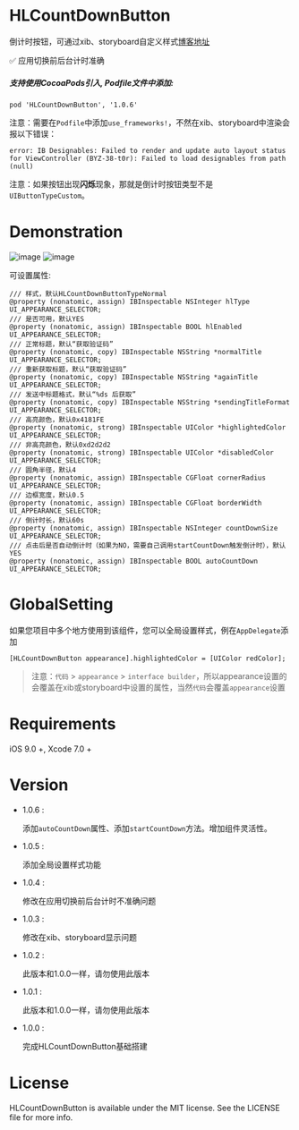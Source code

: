 # HLCountDownButton
倒计时按钮，可通过xib、storyboard自定义样式[博客地址](https://www.jianshu.com/p/ebd3a27389a2)

✅  应用切换前后台计时准确

##### 支持使用CocoaPods引入, Podfile文件中添加:

``` objc
pod 'HLCountDownButton', '1.0.6'
```
注意：需要在`Podfile`中添加`use_frameworks!`，不然在xib、storyboard中渲染会报以下错误：

```shell
error: IB Designables: Failed to render and update auto layout status for ViewController (BYZ-38-t0r): Failed to load designables from path (null)
```
注意：如果按钮出现**闪烁**现象，那就是倒计时按钮类型不是`UIButtonTypeCustom`。

# Demonstration

![image](https://github.com/huangchangweng/HLCountDownButton/blob/main/QQ20220610-112617.gif)
![image](https://github.com/huangchangweng/HLCountDownButton/blob/main/QQ20220610-112252.gif)

可设置属性:<p>

``` objc
/// 样式，默认HLCountDownButtonTypeNormal
@property (nonatomic, assign) IBInspectable NSInteger hlType UI_APPEARANCE_SELECTOR;
/// 是否可用，默认YES
@property (nonatomic, assign) IBInspectable BOOL hlEnabled UI_APPEARANCE_SELECTOR;
/// 正常标题，默认“获取验证码”
@property (nonatomic, copy) IBInspectable NSString *normalTitle UI_APPEARANCE_SELECTOR;
/// 重新获取标题，默认“获取验证码”
@property (nonatomic, copy) IBInspectable NSString *againTitle UI_APPEARANCE_SELECTOR;
/// 发送中标题格式，默认“%ds 后获取”
@property (nonatomic, copy) IBInspectable NSString *sendingTitleFormat UI_APPEARANCE_SELECTOR;
/// 高亮颜色，默认0x4181FE
@property (nonatomic, strong) IBInspectable UIColor *highlightedColor UI_APPEARANCE_SELECTOR;
/// 非高亮颜色，默认0xd2d2d2
@property (nonatomic, strong) IBInspectable UIColor *disabledColor UI_APPEARANCE_SELECTOR;
/// 圆角半径，默认4
@property (nonatomic, assign) IBInspectable CGFloat cornerRadius UI_APPEARANCE_SELECTOR;
/// 边框宽度，默认0.5
@property (nonatomic, assign) IBInspectable CGFloat borderWidth UI_APPEARANCE_SELECTOR;
/// 倒计时长，默认60s
@property (nonatomic, assign) IBInspectable NSInteger countDownSize UI_APPEARANCE_SELECTOR;
/// 点击后是否自动倒计时（如果为NO，需要自己调用startCountDown触发倒计时），默认YES
@property (nonatomic, assign) IBInspectable BOOL autoCountDown UI_APPEARANCE_SELECTOR;
```

# GlobalSetting

如果您项目中多个地方使用到该组件，您可以全局设置样式，例在`AppDelegate`添加

``` objc
[HLCountDownButton appearance].highlightedColor = [UIColor redColor];
```

> 注意：`代码` > `appearance` > `interface builder`，所以appearance设置的会覆盖在xib或storyboard中设置的属性，当然`代码`会覆盖`appearance`设置

# Requirements

iOS 9.0 +, Xcode 7.0 +

# Version

* 1.0.6 :

  添加`autoCountDown`属性、添加`startCountDown`方法。增加组件灵活性。
  
* 1.0.5 :

  添加全局设置样式功能
  
* 1.0.4 :

  修改在应用切换前后台计时不准确问题
  
* 1.0.3 :

  修改在xib、storyboard显示问题
  
* 1.0.2 :

  此版本和1.0.0一样，请勿使用此版本

* 1.0.1 :

  此版本和1.0.0一样，请勿使用此版本
  
* 1.0.0 :

  完成HLCountDownButton基础搭建

# License
HLCountDownButton is available under the MIT license. See the LICENSE file for more info.
